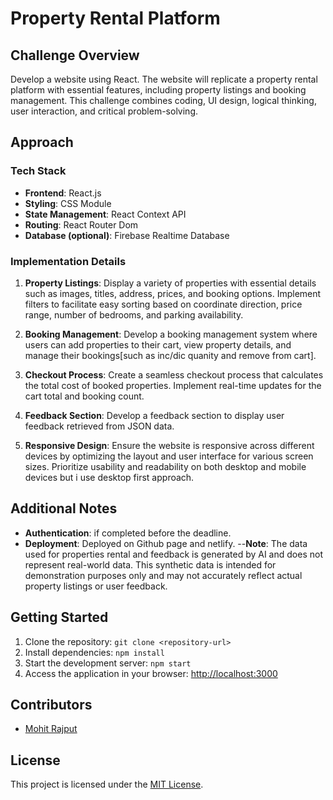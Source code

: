 # Property Rental Platform

## Challenge Overview
Develop a website using React. The website will replicate a property rental platform with
essential features, including property listings and booking management. This challenge
combines coding, UI design, logical thinking, user interaction, and critical problem-solving.

## Approach
### Tech Stack
- **Frontend**: React.js
- **Styling**: CSS Module
- **State Management**: React Context API
- **Routing**: React Router Dom
- **Database (optional)**: Firebase Realtime Database

### Implementation Details
1. **Property Listings**: Display a variety of properties with essential details such as images, titles, address, prices, and booking options. Implement filters to facilitate easy sorting based on coordinate direction, price range, number of bedrooms, and parking availability.

2. **Booking Management**: Develop a booking management system where users can add properties to their cart, view property details, and manage their bookings[such as inc/dic quanity and remove from cart]. 

3. **Checkout Process**: Create a seamless checkout process that calculates the total cost of booked properties. Implement real-time updates for the cart total and booking count.

4. **Feedback Section**: Develop a feedback section to display user feedback retrieved from JSON data. 

5. **Responsive Design**: Ensure the website is responsive across different devices by optimizing the layout and user interface for various screen sizes. Prioritize usability and readability on both desktop and mobile devices but i use desktop first approach.

## Additional Notes
- **Authentication**: if completed before the deadline.
- **Deployment**: Deployed on Github page and netlify.
--**Note**: The data used for properties rental and feedback is generated by AI and does not represent real-world data. This synthetic data is intended for demonstration purposes only and may not accurately reflect actual property listings or user feedback.

## Getting Started
1. Clone the repository: `git clone <repository-url>`
2. Install dependencies: `npm install`
3. Start the development server: `npm start`
4. Access the application in your browser: [http://localhost:3000](http://localhost:3000)

## Contributors
- [Mohit Rajput](https://github.com/mohitrajputt)

## License
This project is licensed under the [MIT License](LICENSE).
